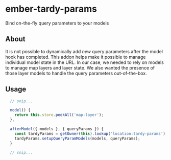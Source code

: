 # ember-tardy-params
Bind on-the-fly query parameters to your models

## About
It is not possible to dynamically add _new_ query parameters after the model hook has completed. This addon helps make it possible to manage individual model state in the URL. In our case, we needed to rely on models to manage map layers and layer state. We also wanted the presence of those layer models to handle the query parameters out-of-the-box. 

## Usage
```javascript
  // snip...

  model() {
    return this.store.peekAll('map-layer');
  },

  afterModel({ models }, { queryParams }) {
    const tardyParams = getOwner(this).lookup('location:tardy-params');
    tardyParams.setupQueryParamModels(models, queryParams);
  }

  // snip...
```
